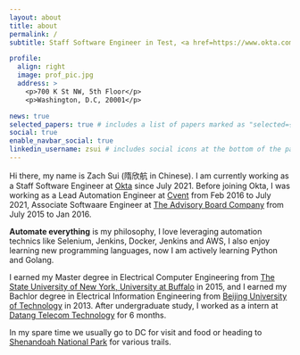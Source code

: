 ```yaml
---
layout: about
title: about
permalink: /
subtitle: Staff Software Engineer in Test, <a href=https://www.okta.com/>Okta, Inc.</a>

profile:
  align: right
  image: prof_pic.jpg
  address: >
    <p>700 K St NW, 5th Floor</p>
    <p>Washington, D.C, 20001</p>

news: true
selected_papers: true # includes a list of papers marked as "selected={true}"
social: true
enable_navbar_social: true 
linkedin_username: zsui # includes social icons at the bottom of the page
---
```


Hi there, my name is Zach Sui (隋欣航 in Chinese). I am currently working as a Staff Software Engineer at [Okta](https://www.okta.com) since July 2021. Before joining Okta, I was working as a Lead Automation Engineer at [Cvent](https://www.cvent.com) from Feb 2016 to July 2021, Associate Softwaare Engineer at [The Advisory Board Company](https://www.advisory.com/) from July 2015 to Jan 2016.

**Automate everything** is my philosophy, I love leveraging automation technics like Selenium, Jenkins, Docker, Jenkins and AWS, I also enjoy learning new programming languages, now I am actively learning Python and Golang.

I earned my Master degree in Electrical Computer Engineering from [The State University of New York, University at Buffalo](https://www.buffalo.edu/) in 2015, and I earned my Bachlor degree in Electrical Information Engineering from [Beijing University of Technology](https://www.bjut.edu.cn/) in 2013. After undergraduate study, I worked as a intern at [Datang Telecom Technology](https://www.datang.com/) for 6 months.

In my spare time we usually go to DC for visit and food or heading to [Shenandoah National Park](https://www.nps.gov/shen/index.htm) for various trails.


